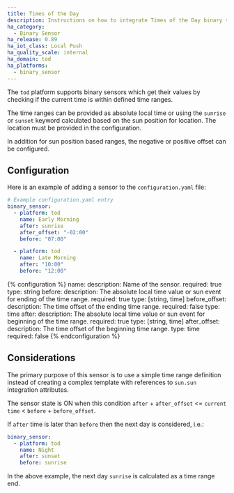 ```yaml
---
title: Times of the Day
description: Instructions on how to integrate Times of the Day binary sensors within Home Assistant.
ha_category:
  - Binary Sensor
ha_release: 0.89
ha_iot_class: Local Push
ha_quality_scale: internal
ha_domain: tod
ha_platforms:
  - binary_sensor
---
```


The `tod` platform supports binary sensors which get their values by checking if the current time is within defined time ranges.

The time ranges can be provided as absolute local time or using the `sunrise` or `sunset` keyword calculated based on the sun position for location. The location must be provided in the configuration.

In addition for sun position based ranges, the negative or positive offset can be configured.

## Configuration

Here is an example of adding a sensor to the `configuration.yaml` file:

```yaml
# Example configuration.yaml entry
binary_sensor:
  - platform: tod
    name: Early Morning
    after: sunrise
    after_offset: "-02:00"
    before: "07:00"

  - platform: tod
    name: Late Morning
    after: "10:00"
    before: "12:00"
```

{% configuration %}
name:
  description: Name of the sensor.
  required: true
  type: string
before:
  description: The absolute local time value or sun event for ending of the time range.
  required: true
  type: [string, time]
before_offset:
  description: The time offset of the ending time range.
  required: false
  type: time
after:
  description: The absolute local time value or sun event for beginning of the time range.
  required: true
  type: [string, time]
after_offset:
  description: The time offset of the beginning time range.
  type: time
  required: false
{% endconfiguration %}

## Considerations

The primary purpose of this sensor is to use a simple time range definition instead of creating a complex template with references to `sun.sun` integration attributes.

The sensor state is ON when this condition `after` + `after_offset` <= `current time` < `before` + `before_offset`.

If `after` time is later than `before` then the next day is considered, i.e.:

```yaml
binary_sensor:
  - platform: tod
    name: Night
    after: sunset
    before: sunrise
```

In the above example, the next day `sunrise` is calculated as a time range end.
